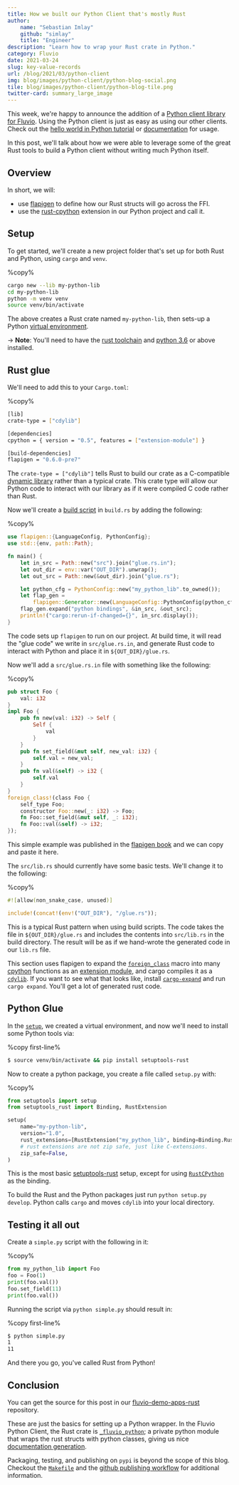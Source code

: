 ```yaml
---
title: How we built our Python Client that's mostly Rust
author:
    name: "Sebastian Imlay"
    github: "simlay"
    title: "Engineer"
description: "Learn how to wrap your Rust crate in Python."
category: Fluvio
date: 2021-03-24
slug: key-value-records
url: /blog/2021/03/python-client
img: blog/images/python-client/python-blog-social.png
tile: blog/images/python-client/python-blog-tile.png
twitter-card: summary_large_image
---
```


This week, we're happy to announce the addition of a [Python client library for Fluvio].
Using the Python client is just as easy as using our other clients. Check out the
[hello world in Python tutorial] or [documentation] for usage.

[Python client library for Fluvio]: https://github.com/infinyon/fluvio-client-python
[hello world in Python tutorial]: https://www.fluvio.io/api/official/python/examples/
[documentation]: https://infinyon.github.io/fluvio-client-python/fluvio.html

In this post, we'll talk about how we were able to leverage some of the great
Rust tools to build a Python client without writing much Python itself.

## Overview

In short, we will:

- use [flapigen] to define how our Rust structs will go across the FFI.
- use the [rust-cpython] extension in our Python project and call it.

[flapigen]: https://github.com/Dushistov/flapigen-rs
[rust-cpython]: https://github.com/dgrunwald/rust-cpython

## Setup

To get started, we'll create a new project folder that's set up for both
Rust and Python, using `cargo` and `venv`.

%copy%

```bash
cargo new --lib my-python-lib
cd my-python-lib
python -m venv venv
source venv/bin/activate
```

The above creates a Rust crate named `my-python-lib`, then sets-up a Python
[virtual environment].

-> **Note**: You'll need to have the [rust toolchain] and [python 3.6] or above installed.

[virtual environment]: https://docs.python.org/3/tutorial/venv.html
[rust toolchain]: https://rustup.rs/
[python 3.6]: https://www.python.org/downloads/


## Rust glue

We'll need to add this to your `Cargo.toml`:

%copy%

```bash
[lib]
crate-type = ["cdylib"]

[dependencies]
cpython = { version = "0.5", features = ["extension-module"] }

[build-dependencies]
flapigen = "0.6.0-pre7"
```

The `crate-type = ["cdylib"]` tells Rust to build our crate as a C-compatible
[dynamic library] rather than a typical crate. This crate type will allow our Python code
to interact with our library as if it were compiled C code rather than Rust.

[dynamic library]: https://en.wikipedia.org/wiki/Dynamic_linker

Now we'll create a [build script] in `build.rs` by adding the following:

%copy%

```rust
use flapigen::{LanguageConfig, PythonConfig};
use std::{env, path::Path};

fn main() {
    let in_src = Path::new("src").join("glue.rs.in");
    let out_dir = env::var("OUT_DIR").unwrap();
    let out_src = Path::new(&out_dir).join("glue.rs");

    let python_cfg = PythonConfig::new("my_python_lib".to_owned());
    let flap_gen =
        flapigen::Generator::new(LanguageConfig::PythonConfig(python_cfg)).rustfmt_bindings(true);
    flap_gen.expand("python bindings", &in_src, &out_src);
    println!("cargo:rerun-if-changed={}", in_src.display());
}
```

The code sets up `flapigen` to run on our project. At build time,
it will read the "glue code" we write in `src/glue.rs.in`, and generate
Rust code to interact with Python and place it in `${OUT_DIR}/glue.rs`.

Now we'll add a `src/glue.rs.in` file with something like the following:

%copy%

```rust
pub struct Foo {
    val: i32
}
impl Foo {
    pub fn new(val: i32) -> Self {
        Self {
            val
        }
    }
    pub fn set_field(&mut self, new_val: i32) {
        self.val = new_val;
    }
    pub fn val(&self) -> i32 {
        self.val
    }
}
foreign_class!(class Foo {
    self_type Foo;
    constructor Foo::new(_: i32) -> Foo;
    fn Foo::set_field(&mut self, _: i32);
    fn Foo::val(&self) -> i32;
});
```

This simple example was published in the [flapigen book] and we can copy and paste it here.

[flapigen book]: https://dushistov.github.io/flapigen-rs/foreign-class.html
[build script]: https://doc.rust-lang.org/cargo/reference/build-scripts.html

The `src/lib.rs` should currently have some basic tests. We'll change it to the following:

%copy%

```rust
#![allow(non_snake_case, unused)]

include!(concat!(env!("OUT_DIR"), "/glue.rs"));
```

This is a typical Rust pattern when using build scripts. The code takes the
file in `${OUT_DIR}/glue.rs` and includes the contents into `src/lib.rs` in the
build directory. The result will be as if we hand-wrote the generated code in
our `lib.rs` file.

This section uses flapigen to expand the [`foreign_class`] macro into many
[cpython] functions as an [extension module], and cargo compiles it as a
[`cdylib`]. If you want to see what that looks like, install [`cargo-expand`]
and run `cargo expand`. You'll get a lot of generated rust code.

[`foreign_class`]: https://dushistov.github.io/flapigen-rs/foreign-class.html
[cpython]: https://github.com/dgrunwald/rust-cpython
[extension module]: https://docs.python.org/3/extending/extending.html
[`cdylib`]: https://doc.rust-lang.org/cargo/reference/cargo-targets.html#library
[`cargo-expand`]: https://crates.io/crates/cargo-expand

## Python Glue

In the [`setup`](#setup), we created a virtual environment, and now we'll need to
install some Python tools via:

%copy first-line%

```sh
$ source venv/bin/activate && pip install setuptools-rust
```

Now to create a python package, you create a file called `setup.py` with:

%copy%

```python
from setuptools import setup
from setuptools_rust import Binding, RustExtension

setup(
    name="my-python-lib",
    version="1.0",
    rust_extensions=[RustExtension("my_python_lib", binding=Binding.RustCPython)],
    # rust extensions are not zip safe, just like C-extensions.
    zip_safe=False,
)
```

This is the most basic [setuptools-rust] setup, except for using
[`RustCPython`] as the binding.

[setuptools-rust]: https://github.com/PyO3/setuptools-rust#setuppy
[`RustCPython`]: https://setuptools-rust.readthedocs.io/en/latest/reference.html#setuptools_rust.Binding

To build the Rust and the Python packages just run `python setup.py develop`.
Python calls `cargo` and moves `cdylib` into your local directory.

## Testing it all out

Create a `simple.py` script with the following in it:

%copy%

```python
from my_python_lib import Foo
foo = Foo(1)
print(foo.val())
foo.set_field(11)
print(foo.val())
```

Running the script via `python simple.py` should result in:

%copy first-line%

```bash
$ python simple.py
1
11
```

And there you go, you've called Rust from Python!

## Conclusion

You can get the source for this post in our [fluvio-demo-apps-rust] repository.

[fluvio-demo-apps-rust]: https://github.com/infinyon/fluvio-demo-apps-rust/tree/master/my-python-lib-blog-post

These are just the basics for setting up a Python wrapper. In the Fluvio Python Client, the Rust crate is [`_fluvio_python`]; a private python module that wraps the rust structs with python classes, giving us nice [documentation generation].

[`_fluvio_python`]: https://github.com/infinyon/fluvio-client-python/blob/c6d82d63a001376325d8583c75319c41fd5bfcd5/build.rs#L10
[documentation generation]: https://infinyon.github.io/fluvio-client-python/fluvio.html

Packaging, testing, and publishing on `pypi` is beyond the scope of this blog. Checkout the [`Makefile`] and the [github publishing workflow] for additional information.

[`Makefile`]: https://github.com/infinyon/fluvio-client-python/blob/main/Makefile
[github publishing workflow]: https://github.com/infinyon/fluvio-client-python/blob/main/.github/workflows/publish.yml
